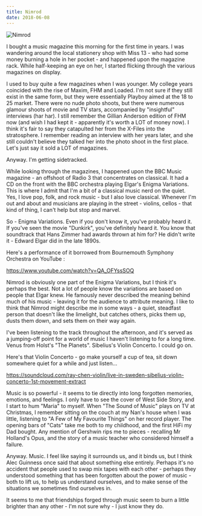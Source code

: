 ```yaml
---
title: Nimrod
date: 2018-06-08
---
```


![Nimrod](https://source.unsplash.com/dUPDhdeCN84/1600x900)

I bought a music magazine this morning for the first time in years. I was wandering around the local stationery shop with Miss 13 - who had some money burning a hole in her pocket - and happened upon the magazine rack. While half-keeping an eye on her, I started flicking through the various magazines on display.

I used to buy quite a few magazines when I was younger. My college years coincided with the rise of Maxim, FHM and Loaded. I'm not sure if they still exist in the same form, but they were essentially Playboy aimed at the 18 to 25 market. There were no nude photo shoots, but there were numerous glamour shoots of movie and TV stars, accompanied by "insightful" interviews (har har). I still remember the Gillian Anderson edition of FHM now (and wish I had kept it - apparently it's worth a LOT of money now). I think it's fair to say they catapulted her from the X-Files into the stratosphere. I remember reading an interview with her years later, and she still couldn't believe they talked her into the photo shoot in the first place. Let's just say it sold a LOT of magazines.

Anyway. I'm getting sidetracked.

While looking through the magazines, I happened upon the BBC Music magazine - an offshoot of Radio 3 that concentrates on classical. It had a CD on the front with the BBC orchestra playing Elgar's Enigma Variations. This is where I admit that I'm a bit of a classical music nerd on the quiet. Yes, I love pop, folk, and rock music - but I also love classical. Whenever I'm out and about and musicians are playing in the street - violins, cellos - that kind of thing, I can't help but stop and marvel.

So - Enigma Variations. Even if you don't know it, you've probably heard it. If you've seen the movie "Dunkirk", you've definitely heard it. You know that soundtrack that Hans Zimmer had awards thrown at him for? He didn't write it - Edward Elgar did in the late 1890s.

Here's a performance of it borrowed from Bournemouth Symphony Orchestra on YouTube :

https://www.youtube.com/watch?v=QA_OFYssSOQ

Nimrod is obviously one part of the Enigma Variations, but I think it's perhaps the best. Not a lot of people know the variations are based on people that Elgar knew. He famously never described the meaning behind much of his music - leaving it for the audience to attribute meaning. I like to think that Nimrod might describe me in some ways - a quiet, steadfast person that doesn't like the limelight, but catches others, picks them up, dusts them down, and sets them on their way again.

I've been listening to the track throughout the afternoon, and it's served as a jumping-off point for a world of music I haven't listening to for a long time. Venus from Holst's "The Planets". Sibelius's Violin Concerto. I could go on.

Here's that Violin Concerto - go make yourself a cup of tea, sit down somewhere quiet for a while and just listen...

https://soundcloud.com/ray-chen-violin/live-in-sweden-sibelius-violin-concerto-1st-movement-extract

Music is so powerful - it seems to tie directly into long forgotten memories, emotions, and feelings. I only have to see the cover of West Side Story, and I start to hum "Maria" to myself. When "The Sound of Music" plays on TV at Christmas, I remember sitting on the couch at my Nan's house when I was little, listening to "A Few of My Favourite Things" on her record player. The opening bars of "Cats" take me both to my childhood, and the first HiFi my Dad bought. Any mention of Gershwin rips me to pieces - recalling Mr Holland's Opus, and the story of a music teacher who considered himself a failure.

Anyway. Music. I feel like saying it surrounds us, and it binds us, but I think Alec Guinness once said that about something else entirely. Perhaps it's no accident that people used to swap mix tapes with each other - perhaps they understood something that has been forgotten about the power of music - both to lift us, to help us understand ourselves, and to make sense of the situations we sometimes find ourselves in.

It seems to me that friendships forged through music seem to burn a little brighter than any other - I'm not sure why - I just know they do.